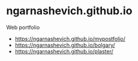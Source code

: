 # ngarnashevich.github.io
Web portfolio

- https://ngarnashevich.github.io/mypostfolio/
- https://ngarnashevich.github.io/bolgary/
- https://ngarnashevich.github.io/plaster/
